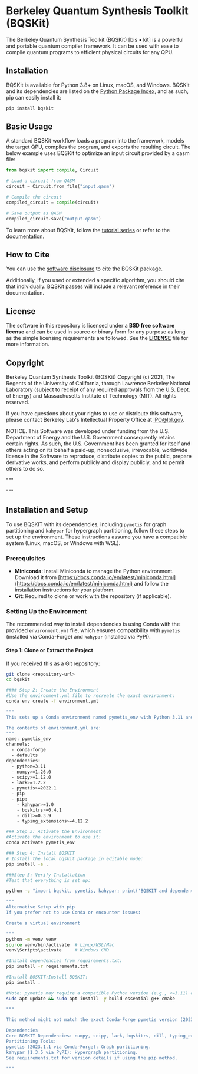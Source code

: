 # Berkeley Quantum Synthesis Toolkit (BQSKit)

The Berkeley Quantum Synthesis Toolkit (BQSKit) \[bis • kit\] is a powerful
and portable quantum compiler framework. It can be used with ease to compile
quantum programs to efficient physical circuits for any QPU.

## Installation

BQSKit is available for Python 3.8+ on Linux, macOS, and Windows. BQSKit
and its dependencies are listed on the [Python Package Index](https://pypi.org),
and as such, pip can easily install it:

```sh
pip install bqskit
```

## Basic Usage

A standard BQSKit workflow loads a program into the framework, models the
target QPU, compiles the program, and exports the resulting circuit. The
below example uses BQSKit to optimize an input circuit provided by a qasm
file:

```python
from bqskit import compile, Circuit

# Load a circuit from QASM
circuit = Circuit.from_file("input.qasm")

# Compile the circuit
compiled_circuit = compile(circuit)

# Save output as QASM
compiled_circuit.save("output.qasm")
```

To learn more about BQSKit, follow the
[tutorial series](https://github.com/BQSKit/bqskit-tutorial/) or refer to
the [documentation](https://bqskit.readthedocs.io/en/latest/).

## How to Cite

You can use the [software disclosure](https://www.osti.gov/biblio/1785933)
to cite the BQSKit package.

Additionally, if you used or extended a specific algorithm, you should cite
that individually. BQSKit passes will include a relevant reference in
their documentation.

## License

The software in this repository is licensed under a **BSD free software
license** and can be used in source or binary form for any purpose as long
as the simple licensing requirements are followed. See the
**[LICENSE](https://github.com/BQSKit/bqskit/blob/master/LICENSE)** file
for more information.

## Copyright

Berkeley Quantum Synthesis Toolkit (BQSKit) Copyright (c) 2021,
The Regents of the University of California, through Lawrence
Berkeley National Laboratory (subject to receipt of any required
approvals from the U.S. Dept. of Energy) and Massachusetts
Institute of Technology (MIT).  All rights reserved.

If you have questions about your rights to use or distribute this software,
please contact Berkeley Lab's Intellectual Property Office at IPO@lbl.gov.

NOTICE.  This Software was developed under funding from the U.S. Department
of Energy and the U.S. Government consequently retains certain rights.  As
such, the U.S. Government has been granted for itself and others acting on
its behalf a paid-up, nonexclusive, irrevocable, worldwide license in the
Software to reproduce, distribute copies to the public, prepare derivative
works, and perform publicly and display publicly, and to permit others to
do so.


"""


"""

## Installation and Setup

To use BQSKIT with its dependencies, including `pymetis` for graph partitioning and `kahypar` for hypergraph partitioning, follow these steps to set up the environment. These instructions assume you have a compatible system (Linux, macOS, or Windows with WSL).

### Prerequisites
- **Miniconda**: Install Miniconda to manage the Python environment. Download it from [https://docs.conda.io/en/latest/miniconda.html](https://docs.conda.io/en/latest/miniconda.html) and follow the installation instructions for your platform.
- **Git**: Required to clone or work with the repository (if applicable).

### Setting Up the Environment
The recommended way to install dependencies is using Conda with the provided `environment.yml` file, which ensures compatibility with `pymetis` (installed via Conda-Forge) and `kahypar` (installed via PyPI).

#### Step 1: Clone or Extract the Project
If you received this as a Git repository:
```bash
git clone <repository-url>
cd bqskit

#### Step 2: Create the Environment
#Use the environment.yml file to recreate the exact environment:
conda env create -f environment.yml

"""
This sets up a Conda environment named pymetis_env with Python 3.11 and all required packages.

The contents of environment.yml are:
"""
name: pymetis_env
channels:
  - conda-forge
  - defaults
dependencies:
  - python=3.11
  - numpy>=1.26.0
  - scipy>=1.12.0
  - lark>=1.2.2
  - pymetis>=2022.1
  - pip
  - pip:
    - kahypar>=1.0
    - bqskitrs>=0.4.1
    - dill>=0.3.9
    - typing_extensions>=4.12.2

### Step 3: Activate the Environment
#Activate the environment to use it:
conda activate pymetis_env

### Step 4: Install BQSKIT
# Install the local bqskit package in editable mode:
pip install -e .

###Step 5: Verify Installation
#Test that everything is set up:

python -c "import bqskit, pymetis, kahypar; print('BQSKIT and dependencies installed successfully')"

"""
Alternative Setup with pip
If you prefer not to use Conda or encounter issues:

Create a virtual environment

"""
python -m venv venv
source venv/bin/activate  # Linux/WSL/Mac
venv\Scripts\activate     # Windows CMD

#Install dependencies from requirements.txt:
pip install -r requirements.txt

#Install BQSKIT:Install BQSKIT:
pip install .

#Note: pymetis may require a compatible Python version (e.g., <=3.11) and a C++ compiler (e.g., g++). On Ubuntu, install build tools with:
sudo apt update && sudo apt install -y build-essential g++ cmake

"""

This method might not match the exact Conda-Forge pymetis version (2023.1.1) used in development.

Dependencies
Core BQSKIT Dependencies: numpy, scipy, lark, bqskitrs, dill, typing_extensions.
Partitioning Tools:
pymetis (2023.1.1 via Conda-Forge): Graph partitioning.
kahypar (1.3.5 via PyPI): Hypergraph partitioning.
See requirements.txt for version details if using the pip method.

"""